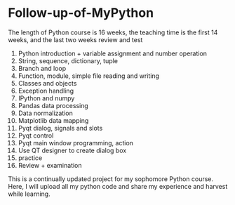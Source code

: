 # Follow-up-of-MyPython
The length of Python course is 16 weeks, the teaching time is the first 14 weeks, and the last two weeks review and test

1. Python introduction + variable assignment and number operation
2. String, sequence, dictionary, tuple
3. Branch and loop
4. Function, module, simple file reading and writing
5. Classes and objects
6. Exception handling
7. IPython and numpy
8. Pandas data processing
9. Data normalization
10. Matplotlib data mapping
11. Pyqt dialog, signals and slots
12. Pyqt control
13. Pyqt main window programming, action
14. Use QT designer to create dialog box
15. practice
16. Review + examination


This is a continually updated project for my sophomore Python course. Here, I will upload all my python code and share my experience and harvest while learning.
